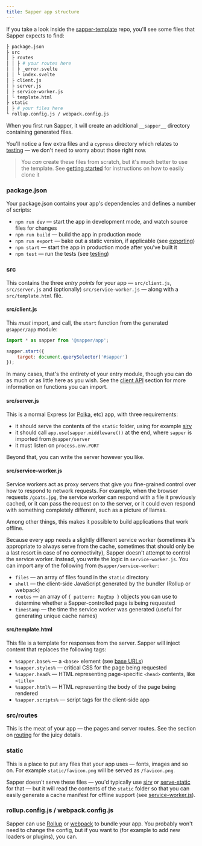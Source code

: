 ```yaml
---
title: Sapper app structure
---
```


If you take a look inside the [sapper-template](https://github.com/sveltejs/sapper-template) repo, you'll see some files that Sapper expects to find:

```bash
├ package.json
├ src
│ ├ routes
│ │ ├ # your routes here
│ │ ├ _error.svelte
│ │ └ index.svelte
│ ├ client.js
│ ├ server.js
│ ├ service-worker.js
│ └ template.html
├ static
│ ├ # your files here
└ rollup.config.js / webpack.config.js
```

When you first run Sapper, it will create an additional `__sapper__` directory containing generated files.

You'll notice a few extra files and a `cypress` directory which relates to [testing](docs#Testing) — we don't need to worry about those right now.

> You *can* create these files from scratch, but it's much better to use the template. See [getting started](docs#Getting_started) for instructions on how to easily clone it


### package.json

Your package.json contains your app's dependencies and defines a number of scripts:

* `npm run dev` — start the app in development mode, and watch source files for changes
* `npm run build` — build the app in production mode
* `npm run export` — bake out a static version, if applicable (see [exporting](docs#Exporting))
* `npm start` — start the app in production mode after you've built it
* `npm test` — run the tests (see [testing](docs#Testing))


### src

This contains the three *entry points* for your app — `src/client.js`, `src/server.js` and (optionally) `src/service-worker.js` — along with a `src/template.html` file.

#### src/client.js

This *must* import, and call, the `start` function from the generated `@sapper/app` module:

```js
import * as sapper from '@sapper/app';

sapper.start({
	target: document.querySelector('#sapper')
});
```

In many cases, that's the entirety of your entry module, though you can do as much or as little here as you wish. See the [client API](docs#Client_API) section for more information on functions you can import.


#### src/server.js

This is a normal Express (or [Polka](https://github.com/lukeed/polka), etc) app, with three requirements:

* it should serve the contents of the `static` folder, using for example [sirv](https://github.com/lukeed/sirv)
* it should call `app.use(sapper.middleware())` at the end, where `sapper` is imported from `@sapper/server`
* it must listen on `process.env.PORT`

Beyond that, you can write the server however you like.


#### src/service-worker.js

Service workers act as proxy servers that give you fine-grained control over how to respond to network requests. For example, when the browser requests `/goats.jpg`, the service worker can respond with a file it previously cached, or it can pass the request on to the server, or it could even respond with something completely different, such as a picture of llamas.

Among other things, this makes it possible to build applications that work offline.

Because every app needs a slightly different service worker (sometimes it's appropriate to always serve from the cache, sometimes that should only be a last resort in case of no connectivity), Sapper doesn't attempt to control the service worker. Instead, you write the logic in `service-worker.js`. You can import any of the following from `@sapper/service-worker`:

* `files` — an array of files found in the `static` directory
* `shell` — the client-side JavaScript generated by the bundler (Rollup or webpack)
* `routes` — an array of `{ pattern: RegExp }` objects you can use to determine whether a Sapper-controlled page is being requested
* `timestamp` — the time the service worker was generated (useful for generating unique cache names)


#### src/template.html

This file is a template for responses from the server. Sapper will inject content that replaces the following tags:

* `%sapper.base%` — a `<base>` element (see [base URLs](docs#Base_URLs))
* `%sapper.styles%` — critical CSS for the page being requested
* `%sapper.head%` — HTML representing page-specific `<head>` contents, like `<title>`
* `%sapper.html%` — HTML representing the body of the page being rendered
* `%sapper.scripts%` — script tags for the client-side app


### src/routes

This is the meat of your app — the pages and server routes. See the section on [routing](docs#Routing) for the juicy details.


### static

This is a place to put any files that your app uses — fonts, images and so on. For example `static/favicon.png` will be served as `/favicon.png`.

Sapper doesn't serve these files — you'd typically use [sirv](https://github.com/lukeed/sirv) or [serve-static](https://github.com/expressjs/serve-static) for that — but it will read the contents of the `static` folder so that you can easily generate a cache manifest for offline support (see [service-worker.js](docs#templates-service-worker-js)).


### rollup.config.js / webpack.config.js

Sapper can use [Rollup](https://rollupjs.org/) or [webpack](https://webpack.js.org/) to bundle your app. You probably won't need to change the config, but if you want to (for example to add new loaders or plugins), you can.
